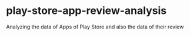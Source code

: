 # play-store-app-review-analysis
Analyzing the data of Apps of Play Store and also the data of their review
